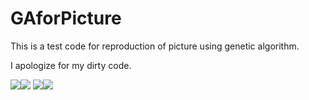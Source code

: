 # GAforPicture

This is a test code for reproduction of picture using genetic algorithm.

I apologize for my dirty code.

<img src="https://user-images.githubusercontent.com/39827302/66717122-9351a680-ee10-11e9-9444-465de2c24af3.jpg"><img src="https://user-images.githubusercontent.com/39827302/66717188-2f7bad80-ee11-11e9-9c9c-52453e02aef3.png">
<img src="https://user-images.githubusercontent.com/39827302/66717190-330f3480-ee11-11e9-9f61-5eea2ac55676.jpg"><img src="https://user-images.githubusercontent.com/39827302/66717191-34d8f800-ee11-11e9-8d11-dd6dc09e5f31.png">
